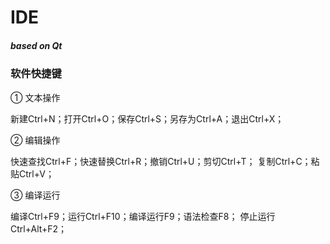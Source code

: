 # IDE
##### based on Qt

### 软件快捷键
① 文本操作

新建Ctrl+N；打开Ctrl+O；保存Ctrl+S；另存为Ctrl+A；退出Ctrl+X；

② 编辑操作

快速查找Ctrl+F；快速替换Ctrl+R；撤销Ctrl+U；剪切Ctrl+T；
复制Ctrl+C；粘贴Ctrl+V；

③ 编译运行

编译Ctrl+F9；运行Ctrl+F10；编译运行F9；语法检查F8；
停止运行Ctrl+Alt+F2；
